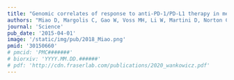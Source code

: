 ```yaml
---
title: "Genomic correlates of response to anti-PD-1/PD-L1 therapy in metastatic clear cell renal cell carcinoma"
authors: "Miao D, Margolis C, Gao W, Voss MH, Li W, Martini D, Norton C, Bossé D, **Wankowicz SA**, Cullen D, Horak C, Wind-Rotolo M, Tracy A, Giannakis M, Hodi FS, Drake CG, Ball MW, Allaf ME, Snyder Charen A, Hellmann M, Ho T, Motzer RJ, Signoretti S, Kaelin Jr WG, Choueiri TK, Van Allen EM."
journal: 'Science'
pub_date: '2015-04-01'
image: '/static/img/pub/2018_Miao.png'
pmid: '30150660'
# pmcid: 'PMC#######'
# biorxiv: 'YYYY.MM.DD.######'
# pdf: 'http://cdn.fraserlab.com/publications/2020_wankowicz.pdf'
---
```

